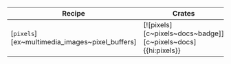 | Recipe | Crates | Categories |
|--------|--------|------------|
| [`pixels`][ex~multimedia_images~pixel_buffers] | [![pixels][c~pixels~docs~badge]][c~pixels~docs]{{hi:pixels}} | [![cat~multimedia::images][cat~multimedia::images~badge]][cat~multimedia::images] |

